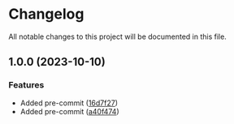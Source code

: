 # Changelog

All notable changes to this project will be documented in this file.

## 1.0.0 (2023-10-10)


### Features

* Added pre-commit ([16d7f27](https://github.com/zscaler/terraform-docker-zpa-app-connector-modules/commit/16d7f273cfed942fd1088ebeac3a8a4ff62e3bb3))
* Added pre-commit ([a40f474](https://github.com/zscaler/terraform-docker-zpa-app-connector-modules/commit/a40f474fa17cd56d61ed8536cc6fd2ae2e6de305))
